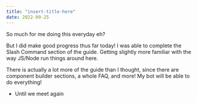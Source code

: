 ```yaml
---
title: "insert-title-here"
date: 2022-09-25
---
```


So much for me doing this everyday eh?

But I did make good progress thus far today! I was able to complete the Slash Command section of the guide.
Getting slightly more familiar with the way JS/Node run things around here.

There is actually a lot more of the guide than I thought, since there are component builder sections, a whole FAQ, and more!
My bot will be able to do everything!

- Until we meet again